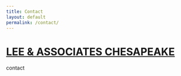 ```yaml
---
title: Contact
layout: default
permalink: /contact/
---
```


<h1 class="title"><a href="/">LEE &amp; ASSOCIATES CHESAPEAKE</a></h1>
contact